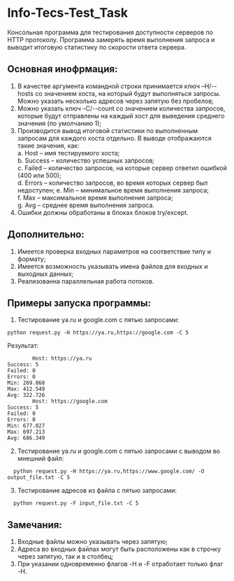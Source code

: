 # Info-Tecs-Test_Task
Консольная программа для тестирования доступности серверов по HTTP
протоколу. Программа замерять время выполнения запроса и выводит итоговую
статистику по скорости ответа сервера.

## Основная инофрмация:
1. В качестве аргумента командной строки принимается ключ –H/--hosts со значением
хоста, на который будут выполняться запросы. Можно указать несколько адресов через
запятую без пробелов;
2. Можно указать ключ –C/--count со значением количества запросов, которые
будут отправлены на каждый хост для выведения среднего значения (по умолчанию 1);
3. Производится вывод итоговой статистики по выполненным запросам для каждого хоста отдельно.
В выводе отображаются такие значения, как:\
  a. Host – имя тестируемого хоста;\
  b. Success – количество успешных запросов;\
  c. Failed – количество запросов, на которые сервер ответил ошибкой (400 или 500);\
  d. Errors – количество запросов, во время которых сервер был недоступен;
  e. Min – минимальное время выполнения запроса;\
  f. Max – максимальное время выполнения запроса;\
  g. Avg – среднее время выполнения запроса.
4. Ошибки должны обработаны в блоках блоков try/except.

## Дополнительно:
1. Имеется проверка входных параметров на соответствие типу и формату;
2. Имеется возможность указывать имена файлов для входных и выходных данных;
3. Реализованна параллельная работа потоков.

## Примеры запуска программы:
1. Тестирование ya.ru и google.com с пятью запросами:
```
python request.py -H https://ya.ru,https://google.com -C 5
```
Результат:
```
        Host: https://ya.ru
Success: 5
Failed: 0
Errors: 0
Min: 269.868
Max: 412.549
Avg: 322.726
        Host: https://google.com
Success: 5
Failed: 0
Errors: 0
Min: 677.027
Max: 697.213
Avg: 686.349
```
2. Тестирование ya.ru и google.com с пятью запросами с выводом во мнешний файл:
```
  python request.py -H https://ya.ru,https://www.google.com/ -O output_file.txt -C 5
```
3. Тестирование адресов из файла с пятью запросами:
```
  python request.py -F input_file.txt -C 5
```

## Замечания:
1. Входные файлы можно указывать через запятую;
2. Адреса во входных файлах могут быть расположены как в строчку через запятую,
так и в столбец;
3. При указании одновременно флагов -H и -F отработает только флаг -H.
